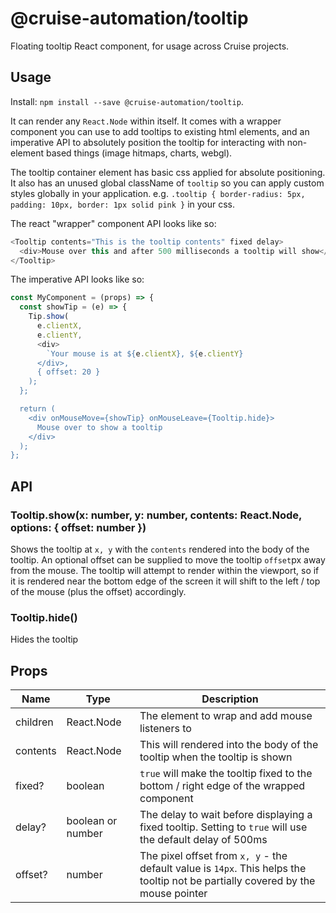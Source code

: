 # @cruise-automation/tooltip

Floating tooltip React component, for usage across Cruise projects.

## Usage

Install: `npm install --save @cruise-automation/tooltip`.

It can render any `React.Node` within itself. It comes with a wrapper component you can use to add tooltips to existing html elements, and an imperative API to absolutely position the tooltip for interacting with non-element based things (image hitmaps, charts, webgl).

The tooltip container element has basic css applied for absolute positioning.  It also has an unused global className of `tooltip` so you can apply custom styles globally in your application. e.g. `.tooltip { border-radius: 5px, padding: 10px, border: 1px solid pink }` in your css.

The react "wrapper" component API looks like so:

```js
<Tooltip contents="This is the tooltip contents" fixed delay>
  <div>Mouse over this and after 500 milliseconds a tooltip will show</div>
</Tooltip>
```

The imperative API looks like so:

```js
const MyComponent = (props) => {
  const showTip = (e) => {
    Tip.show(
      e.clientX,
      e.clientY,
      <div>
        `Your mouse is at ${e.clientX}, ${e.clientY}
      </div>,
      { offset: 20 }
    );
  };

  return (
    <div onMouseMove={showTip} onMouseLeave={Tooltip.hide}>
      Mouse over to show a tooltip
    </div>
  );
};
```

## API

### Tooltip.show(x: number, y: number, contents: React.Node, options: { offset: number })

Shows the tooltip at `x, y` with the `contents` rendered into the body of the tooltip. An optional offset can be supplied to move the tooltip `offset`px away from the mouse. The tooltip will attempt to render within the viewport, so if it is rendered near the bottom edge of the screen it will shift to the left / top of the mouse (plus the offset) accordingly.

### Tooltip.hide()

Hides the tooltip

## Props

| Name     | Type              | Description                                                                                                                      |
| -------- | ----------------- | -------------------------------------------------------------------------------------------------------------------------------- |
| children | React.Node        | The element to wrap and add mouse listeners to                                                                                   |
| contents | React.Node        | This will rendered into the body of the tooltip when the tooltip is shown                                                        |
| fixed?   | boolean           | `true` will make the tooltip fixed to the bottom / right edge of the wrapped component                                           |
| delay?   | boolean or number | The delay to wait before displaying a fixed tooltip. Setting to `true` will use the default delay of 500ms                       |
| offset?  | number            | The pixel offset from `x, y` - the default value is `14px`. This helps the tooltip not be partially covered by the mouse pointer |
